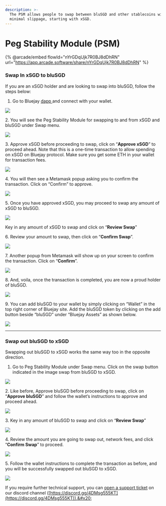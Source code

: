```yaml
---
description: >-
  The PSM allows people to swap between bluSGD and other stablecoins with
  minimal slippage, starting with xSGD.
---
```


# Peg Stability Module (PSM)

{% @arcade/embed flowId="nYrGDqUjk7R0BJ8dDhRN" url="https://app.arcade.software/share/nYrGDqUjk7R0BJ8dDhRN" %}

### **Swap In xSGD to bluSGD**

If you are an xSGD holder and are looking to swap into bluSGD, follow the steps below:

1. Go to Bluejay [dapp ](https://app.bluejay.finance/)and connect with your wallet.

![](../../.gitbook/assets/0.png)

2\. You will see the Peg Stability Module for swapping to and from xSGD and bluSGD under Swap menu.

![](../../.gitbook/assets/1.png)

3\. Approve xSGD before proceeding to swap, click on “**Approve xSGD**” to proceed ahead. Note that this is a one-time transaction to allow spending on xSGD on Bluejay protocol. Make sure you get some ETH in your wallet for transaction fees.

![](../../.gitbook/assets/2.png)

4\. You will then see a Metamask popup asking you to confirm the transaction. Click on “Confirm” to approve.

![](../../.gitbook/assets/3.png)

5\. Once you have approved xSGD, you may proceed to swap any amount of xSGD to bluSGD.

![](../../.gitbook/assets/4.png)

Key in any amount of xSGD to swap and click on “**Review Swap**”

6\. Review your amount to swap, then click on “**Confirm Swap**”.

![](../../.gitbook/assets/5.png)

7\. Another popup from Metamask will show up on your screen to confirm the transaction. Click on “**Confirm**”.

![](../../.gitbook/assets/6.png)

8\. And, voila, once the transaction is completed, you are now a proud holder of bluSGD.

![](../../.gitbook/assets/7.png)

9\. You can add bluSGD to your wallet by simply clicking on “Wallet” in the top right corner of Bluejay site. Add the bluSGD token by clicking on the add button beside “bluSGD” under “Bluejay Assets” as shown below.

![](../../.gitbook/assets/8.png)

****

### **Swap out bluSGD to xSGD**

Swapping out bluSGD to xSGD works the same way too in the opposite direction.

1. Go to Peg Stability Module under Swap menu. Click on the swap button indicated in the image swap from bluSGD to xSGD.

![](../../.gitbook/assets/9.png)

2\. Like before, Approve bluSGD before proceeding to swap, click on “**Approve bluSGD**” and follow the wallet’s instructions to approve and proceed ahead.

![](../../.gitbook/assets/10.png)

3\. Key in any amount of bluSGD to swap and click on “**Review Swap**”

![](../../.gitbook/assets/11.png)

4\. Review the amount you are going to swap out, network fees, and click “**Confirm Swap**” to proceed.

![](../../.gitbook/assets/12.png)

5\. Follow the wallet instructions to complete the transaction as before, and you will be successfully swapped out bluSGD to xSGD.

![](../../.gitbook/assets/13.png)



If you require further technical support, you can [open a support ticket](broken-reference) on our discord channel ([https://discord.gg/4DMsg555KT](https://discord.gg/4DMsg555KT)).&#x20;
